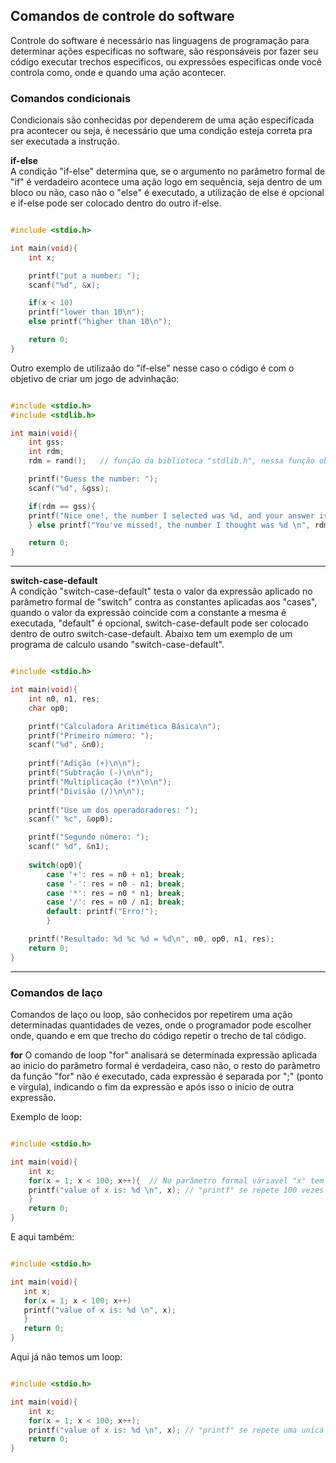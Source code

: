 ## Comandos de controle do software
 Controle do software é necessário nas linguagens de programação para determinar ações especificas no software, são responsáveis por fazer seu código executar trechos 
especificos, ou expressões especificas onde você controla como, onde e quando uma ação acontecer.

### Comandos condicionais
 Condicionais são conhecidas por dependerem de uma ação especificada pra acontecer ou seja, é necessário  que uma condição esteja correta pra ser executada a instrução. 

**if-else**  
 A condição "if-else" determina que, se o argumento no parâmetro formal de "if" é verdadeiro acontece uma ação logo em sequência, seja dentro de um bloco ou não, 
caso não  o "else" é executado, a utilização de else é opcional e if-else pode ser colocado dentro do outro if-else.

```c

#include <stdio.h>

int main(void){
	int x;

	printf("put a number: ");
	scanf("%d", &x);

	if(x < 10)
	printf("lower than 10\n");
	else printf("higher than 10\n");

	return 0;
}

```

 Outro exemplo de utilizaão do "if-else" nesse caso o código é com o objetivo de criar um jogo de advinhação:

```c

#include <stdio.h>
#include <stdlib.h>

int main(void){
	int gss;
	int rdm;
	rdm = rand();	// função da biblioteca "stdlib.h", nessa função obtem-se o número máximo suportado de um determinado tipo usado.

	printf("Guess the number: ");
	scanf("%d", &gss);

	if(rdm == gss){
	printf("Nice one!, the number I selected was %d, and your answer is: %d\n ", rdm, gss);
	} else printf("You've missed!, the number I thought was %d \n", rdm);

	return 0;
}

```
___
**switch-case-default**  
 A condição "switch-case-default" testa o valor da expressão aplicado no parâmetro formal de "switch" contra as constantes aplicadas aos "cases", quando o valor da expressão
coincide com a constante a mesma é executada, "default" é opcional, switch-case-default pode ser colocado dentro de outro switch-case-default.
 Abaixo tem um exemplo de um programa de calculo usando "switch-case-default".

```c

#include <stdio.h>

int main(void){
    int n0, n1, res;
    char op0;

    printf("Calculadora Aritimética Básica\n");
    printf("Primeiro número: ");
    scanf("%d", &n0);
    
    printf("Adição (+)\n\n");
    printf("Subtração (-)\n\n");
    printf("Multiplicação (*)\n\n");
    printf("Divisão (/)\n\n");
    
    printf("Use um dos operadoradores: ");
    scanf(" %c", &op0);

    printf("Segundo número: ");
    scanf(" %d", &n1);
    
    switch(op0){
        case '+': res = n0 + n1; break;
        case '-': res = n0 - n1; break;
        case '*': res = n0 * n1; break;
        case '/': res = n0 / n1; break;
        default: printf("Erro!");
        }

    printf("Resultado: %d %c %d = %d\n", n0, op0, n1, res);
    return 0;
}

```
___
### Comandos de laço 
 Comandos de laço ou loop, são conhecidos por repetirem uma ação determinadas quantidades de vezes, onde o programador pode escolher onde, quando
e em que trecho do código repetir o trecho de tal código.

**for** 
 O comando de loop "for" analisará se determinada expressão aplicada ao inicio do parâmetro formal é verdadeira, caso não, o resto do parâmetro da função "for" não é 
executado, cada expressão é separada por ";" (ponto e virgula), indicando o fim da expressão e após isso o inicio de outra expressão.

 Exemplo de loop:

```c

#include <stdio.h>

int main(void){
	int x;
    for(x = 1; x < 100; x++){  // No parâmetro formal váriavel "x" tem valor "1" atribuido, se "x" ser menor que "100", incrementa o valor de "x" em +1.
	printf("value of x is: %d \n", x); // "printf" se repete 100 vezes imprimindo o que está no parâmetro de e o valor de 1 até 100.  
    }
    return 0;
}

```
 
 E aqui também:

 ```c

#include <stdio.h>

int main(void){
	int x;
    for(x = 1; x < 100; x++)  
	printf("value of x is: %d \n", x);   
    }
    return 0;
}

```

 Aqui já não temos um loop:

```c

#include <stdio.h>

int main(void){
	int x;
    for(x = 1; x < 100; x++);
	printf("value of x is: %d \n", x); // "printf" se repete uma uníca vez mostrando o valor 100.
    return 0;
}

```
